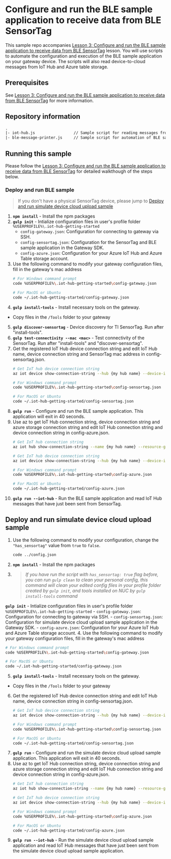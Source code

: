 # Configure and run the BLE sample application to receive data from BLE SensorTag
This sample repo accompanies [Lesson 3: Configure and run the BLE sample application to receive data from BLE SensorTag](#) lesson. You will use scripts to automate the configuration and execution of the BLE sample application on your gateway device. The scripts will also read device-to-cloud messages from IoT Hub and Azure table storage.

## Prerequisites
See [Lesson 3: Configure and run the BLE sample application to receive data from BLE SensorTag](#) for more information.

## Repository information
``` txt
.
|- iot-hub.js                 // Sample script for reading messages from IoT Hub
|- ble-message-printer.js     // Sample script for automation of BLE sample application's data decoder and printer
```

## Running this sample

Please follow the [Lesson 3: Configure and run the BLE sample application to receive data from BLE SensorTag](#) for detailed walkthough of the steps below.

### Deploy and run BLE sample

> If you don't have a physical SensorTag device, please jump to [Deploy and run simulate device cloud upload sample](#run-simudev)

1. **`npm install`** - Install the npm packages
2. **`gulp init`** - Intialize configuration files in user's profile folder `%USERPROFILE%\.iot-hub-getting-started`
    - `config-gateway.json`: Configuration for connecting to gateway via SSH.
    - `config-sensortag.json`: Configuration for the SensorTag and BLE sample application in the Gateway SDK.
    - `config-azure.json`: Configuration for your Azure IoT Hub and Azure Table storage account.
3. Use the following command to modify your gateway configuration files, fill in the gateway's mac address
   ``` bash
   # For Windows command prompt
   code %USERPROFILE%\.iot-hub-getting-started\config-gateway.json

   # For MacOS or Ubuntu
   code ~/.iot-hub-getting-started/config-gateway.json
   ```
4. **`gulp install-tools`** - Install necessary tools on the gateway.
  - Copy files in the `/Tools` folder to your gateway
5. **`gulp discover-sensortag`** - Device discovery for TI SensorTag. Run after "install-tools".
6. **`gulp test-connectivity --mac <mac>`** - Test connectivity of the SensorTag. Run after "install-tools" and "discover-sensortag".
7. Get the registered IoT Hub device connection string and edit IoT Hub name, device connection string and SensorTag mac address in config-sensortag.json.
   ``` bash
   # Get IoT hub device connection string
   az iot device show-connection-string --hub {my hub name} --device-id {device id} --resource-group {resource group name}

   # For Windows command prompt
   code %USERPROFILE%\.iot-hub-getting-started\config-sensortag.json

   # For MacOS or Ubuntu
   code ~/.iot-hub-getting-started/config-sensortag.json
   ```
8. **`gulp run`** - Configure and run the BLE sample application. This application will exit in 40 seconds.
9. Use az to get IoT Hub connection string, device connection string and azure storage connection string and edit IoT Hub connection string and device connection string in config-azure.json.
   ``` bash
   # Get IoT hub connection string
   az iot hub show-connection-string --name {my hub name} --resource-group {resource group name}

   # Get IoT hub device connection string
   az iot device show-connection-string --hub {my hub name} --device-id {device id} --resource-group {resource group name}

   # For Windows command prompt
   code %USERPROFILE%\.iot-hub-getting-started\config-azure.json

   # For MacOS or Ubuntu
   code ~/.iot-hub-getting-started/config-azure.json
   ```
10. **`gulp run --iot-hub`** - Run the BLE sample application and read IoT Hub messages that have just been sent from SensorTag.

## <a id="run-simudev"></a>Deploy and run simulate device cloud upload sample
1. Use the following command to modify your configuration, change the `"has_sensortag"` value from `true` to `false`.
   ```bash
   code ../config.json
   ```
2. **`npm install`** - Install the npm packages
3. > *If you have run the script with `has_sensortag: true` flag before, you can run `gulp clean` to clean your personal config, this command will clean your edited config files in your profile folder created by `gulp init`, and tools installed on NUC by `gulp install-tools` command*

  **`gulp init`** - Intialize configuration files in user's profile folder `%USERPROFILE%\.iot-hub-getting-started`
    - `config-gateway.json`: Configuration for connecting to gateway via SSH.
    - `config-sensortag.json`: Configuration for simulate device cloud upload sample application in the Gateway SDK.
    - `config-azure.json`: Configuration for your Azure IoT Hub and Azure Table storage account.
4. Use the following command to modify your gateway configuration files, fill in the gateway's mac address
   ``` bash
   # For Windows command prompt
   code %USERPROFILE%\.iot-hub-getting-started\config-gateway.json

   # For MacOS or Ubuntu
   code ~/.iot-hub-getting-started/config-gateway.json
   ```
5. **`gulp install-tools`** - Install necessary tools on the gateway.
  - Copy files in the `/Tools` folder to your gateway
6. Get the registered IoT Hub device connection string and edit IoT Hub name, device connection string in config-sensortag.json.
   ``` bash
   # Get IoT hub device connection string
   az iot device show-connection-string --hub {my hub name} --device-id {device id} --resource-group {resource group name}

   # For Windows command prompt
   code %USERPROFILE%\.iot-hub-getting-started\config-sensortag.json

   # For MacOS or Ubuntu
   code ~/.iot-hub-getting-started/config-sensortag.json
   ```
7. **`gulp run`** - Configure and run the simulate device cloud upload sample application. This application will exit in 40 seconds.
8. Use az to get IoT Hub connection string, device connection string and azure storage connection string and edit IoT Hub connection string and device connection string in config-azure.json.
   ``` bash
   # Get IoT hub connection string
   az iot hub show-connection-string --name {my hub name} --resource-group {resource group name}

   # Get IoT hub device connection string
   az iot device show-connection-string --hub {my hub name} --device-id {device id} --resource-group {resource group name}

   # For Windows command prompt
   code %USERPROFILE%\.iot-hub-getting-started\config-azure.json

   # For MacOS or Ubuntu
   code ~/.iot-hub-getting-started/config-azure.json
   ```
9. **`gulp run --iot-hub`** - Run the simulate device cloud upload sample application and read IoT Hub messages that have just been sent from the simulate device cloud upload sample application.
